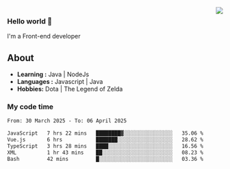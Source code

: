 <img align='right' src="https://github-readme-stats.vercel.app/api?username=jumodada&show_icons=true&theme=vue">

### Hello world 👋

I'm a Front-end developer 
    
## About
-  **Learning :** Java | NodeJs
-  **Languages :** Javascript | Java
-  **Hobbies:** Dota | The Legend of Zelda

### My code time

<!--START_SECTION:waka-->

```txt
From: 30 March 2025 - To: 06 April 2025

JavaScript   7 hrs 22 mins   ████████▓░░░░░░░░░░░░░░░░   35.06 %
Vue.js       6 hrs           ███████░░░░░░░░░░░░░░░░░░   28.62 %
TypeScript   3 hrs 28 mins   ████░░░░░░░░░░░░░░░░░░░░░   16.56 %
XML          1 hr 43 mins    ██░░░░░░░░░░░░░░░░░░░░░░░   08.23 %
Bash         42 mins         █░░░░░░░░░░░░░░░░░░░░░░░░   03.36 %
```

<!--END_SECTION:waka-->

